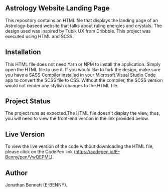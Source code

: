## Astrology Website Landing Page
This repository contains an HTML file that displays the landing page of an Astrology-baseed website that talks about ruling energies and crystals. The design used was inspired by Tubik UX from Dribbble. This project was executed using HTML and SCSS. 

## Installation
This HTML file does not need Yarn or NPM to install the application. Simply open the HTML file to use it. If you would like to fork the design, make sure you have a SASS Compiler installed in your Microsoft Visual Studio Code app to convert the SCSS file to CSS. Without the compiler, the SCSS version would not render any stylish changes to the HTML file.

## Project Status
The project runs as expected.The HTML file doesn't display the view, thus, you will need to view the front-end version in the link provided below.

## Live Version 
To view the live version of the code without downloading the HTML file, please click on the CodePen link (https://codepen.io/E-Benny/pen/VwQEPML).

## Author
Jonathan Bennett (E-BENNY).